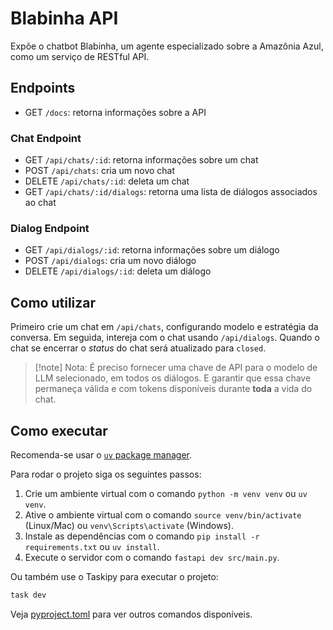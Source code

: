 # Blabinha API

Expõe o chatbot Blabinha, um agente especializado sobre a Amazônia Azul, como um serviço de RESTful API.

## Endpoints

- GET `/docs`: retorna informações sobre a API

### Chat Endpoint
- GET `/api/chats/:id`: retorna informações sobre um chat
- POST `/api/chats`: cria um novo chat
- DELETE `/api/chats/:id`: deleta um chat
- GET `/api/chats/:id/dialogs`: retorna uma lista de diálogos associados ao chat

### Dialog Endpoint
- GET `/api/dialogs/:id`: retorna informações sobre um diálogo
- POST `/api/dialogs`: cria um novo diálogo
- DELETE `/api/dialogs/:id`: deleta um diálogo

## Como utilizar

Primeiro crie um chat em `/api/chats`, configurando modelo e estratégia da conversa. Em seguida, intereja com o chat usando `/api/dialogs`. Quando o chat se encerrar o _status_ do chat será atualizado para `closed`.

> [!note] Nota:
> É preciso fornecer uma chave de API para o modelo de LLM selecionado, em todos os diálogos.
> E garantir que essa chave permaneça válida e com tokens disponíveis durante **toda** a vida do chat.

## Como executar

Recomenda-se usar o [`uv` package manager](https://docs.astral.sh/uv/).

Para rodar o projeto siga os seguintes passos:

1. Crie um ambiente virtual com o comando `python -m venv venv` ou `uv venv`.
2. Ative o ambiente virtual com o comando `source venv/bin/activate` (Linux/Mac) ou `venv\Scripts\activate` (Windows).
3. Instale as dependências com o comando `pip install -r requirements.txt` ou  `uv install`.
4. Execute o servidor com o comando `fastapi dev src/main.py`.

Ou também use o Taskipy para executar o projeto:
```bash
task dev
```
Veja [pyproject.toml](pyproject.toml) para ver outros comandos disponíveis.
